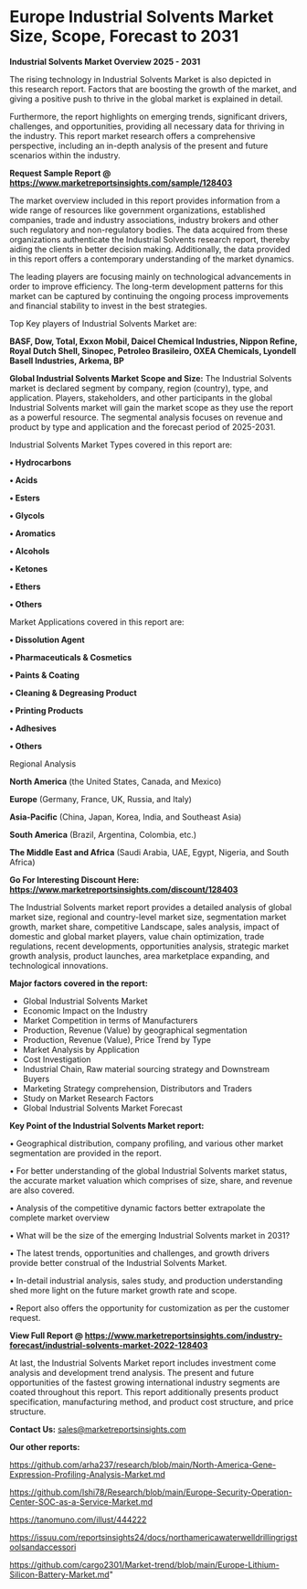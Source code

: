 # Europe Industrial Solvents Market Size, Scope, Forecast to 2031

<Strong> Industrial Solvents Market Overview 2025 - 2031</strong>

The rising technology in Industrial Solvents Market is also depicted in this research report. Factors that are boosting the growth of the market, and giving a positive push to thrive in the global market is explained in detail.

Furthermore, the report highlights on emerging trends, significant drivers, challenges, and opportunities, providing all necessary data for thriving in the industry. This report market research offers a comprehensive perspective, including an in-depth analysis of the present and future scenarios within the industry.

<strong>Request Sample Report @ <a href=https://www.marketreportsinsights.com/sample/128403>https://www.marketreportsinsights.com/sample/128403</a></strong>

The market overview included in this report provides information from a wide range of resources like government organizations, established companies, trade and industry associations, industry brokers and other such regulatory and non-regulatory bodies. The data acquired from these organizations authenticate the Industrial Solvents research report, thereby aiding the clients in better decision making. Additionally, the data provided in this report offers a contemporary understanding of the market dynamics.

The leading players are focusing mainly on technological advancements in order to improve efficiency. The long-term development patterns for this market can be captured by continuing the ongoing process improvements and financial stability to invest in the best strategies.

Top Key players of Industrial Solvents Market are:

<strong>BASF, Dow, Total, Exxon Mobil, Daicel Chemical Industries, Nippon Refine, Royal Dutch Shell, Sinopec, Petroleo Brasileiro, OXEA Chemicals, Lyondell Basell Industries, Arkema, BP</strong>

<strong><b>Global Industrial Solvents Market Scope and Size:</b></strong>
The Industrial Solvents market is declared segment by company, region (country), type, and application. Players, stakeholders, and other participants in the global Industrial Solvents market will gain the market scope as they use the report as a powerful resource. The segmental analysis focuses on revenue and product by type and application and the forecast period of 2025-2031.

Industrial Solvents Market Types covered in this report are:

<strong>• Hydrocarbons

• Acids

• Esters

• Glycols

• Aromatics

• Alcohols

• Ketones

• Ethers

• Others</strong>

Market Applications covered in this report are:

<strong>• Dissolution Agent

• Pharmaceuticals & Cosmetics

• Paints & Coating

• Cleaning & Degreasing Product

• Printing Products

• Adhesives

• Others</strong> 

Regional Analysis

<strong>North America</strong> (the United States, Canada, and Mexico)

<strong>Europe</strong> (Germany, France, UK, Russia, and Italy)

<strong>Asia-Pacific</strong> (China, Japan, Korea, India, and Southeast Asia)

<strong>South America</strong> (Brazil, Argentina, Colombia, etc.)

<strong>The Middle East and Africa</strong> (Saudi Arabia, UAE, Egypt, Nigeria, and South Africa)

<strong>Go For Interesting Discount Here: <a href=https://www.marketreportsinsights.com/discount/128403>https://www.marketreportsinsights.com/discount/128403</a></strong>

The Industrial Solvents market report provides a detailed analysis of global market size, regional and country-level market size, segmentation market growth, market share, competitive Landscape, sales analysis, impact of domestic and global market players, value chain optimization, trade regulations, recent developments, opportunities analysis, strategic market growth analysis, product launches, area marketplace expanding, and technological innovations.

<strong><b>Major factors covered in the report:</b></strong>
<ul>
  <li>Global Industrial Solvents Market </li>
  <li>Economic Impact on the Industry</li>
  <li>Market Competition in terms of Manufacturers</li>
  <li>Production, Revenue (Value) by geographical segmentation</li>
  <li>Production, Revenue (Value), Price Trend by Type</li>
  <li>Market Analysis by Application</li>
  <li>Cost Investigation</li>
  <li>Industrial Chain, Raw material sourcing strategy and Downstream Buyers</li>
  <li>Marketing Strategy comprehension, Distributors and Traders</li>
  <li>Study on Market Research Factors</li>
  <li>Global Industrial Solvents Market Forecast</li>
</ul>

<strong><b>Key Point of the Industrial Solvents Market report:</b></strong>

• Geographical distribution, company profiling, and various other market segmentation are provided in the report.

• For better understanding of the global Industrial Solvents market status, the accurate market valuation which comprises of size, share, and revenue are also covered.

• Analysis of the competitive dynamic factors better extrapolate the complete market overview

• What will be the size of the emerging Industrial Solvents market in 2031?

• The latest trends, opportunities and challenges, and growth drivers provide better construal of the Industrial Solvents Market.

• In-detail industrial analysis, sales study, and production understanding shed more light on the future market growth rate and scope.

• Report also offers the opportunity for customization as per the customer request.

<strong><b>View Full Report @ <a href=https://www.marketreportsinsights.com/industry-forecast/industrial-solvents-market-2022-128403>https://www.marketreportsinsights.com/industry-forecast/industrial-solvents-market-2022-128403</a></b></strong>


At last, the Industrial Solvents Market report includes investment come analysis and development trend analysis. The present and future opportunities of the fastest growing international industry segments are coated throughout this report. This report additionally presents product specification, manufacturing method, and product cost structure, and price structure.

<strong>Contact Us:</strong>
sales@marketreportsinsights.com

<strong>Our other reports:</strong>

<a href=https://github.com/arha237/research/blob/main/North-America-Gene-Expression-Profiling-Analysis-Market.md>https://github.com/arha237/research/blob/main/North-America-Gene-Expression-Profiling-Analysis-Market.md</a>

<a href=https://github.com/Ishi78/Research/blob/main/Europe-Security-Operation-Center-SOC-as-a-Service-Market.md>https://github.com/Ishi78/Research/blob/main/Europe-Security-Operation-Center-SOC-as-a-Service-Market.md</a>

<a href=https://tanomuno.com/illust/444222>https://tanomuno.com/illust/444222</a>

<a href=https://issuu.com/reportsinsights24/docs/northamericawaterwelldrillingrigstoolsandaccessori>https://issuu.com/reportsinsights24/docs/northamericawaterwelldrillingrigstoolsandaccessori</a>

<a href=https://github.com/cargo2301/Market-trend/blob/main/Europe-Lithium-Silicon-Battery-Market.md>https://github.com/cargo2301/Market-trend/blob/main/Europe-Lithium-Silicon-Battery-Market.md</a>"
